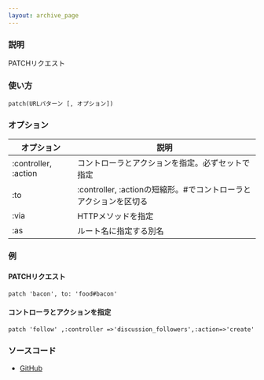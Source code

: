```yaml
---
layout: archive_page
---
```

### 説明
PATCHリクエスト

### 使い方
    patch(URLパターン [, オプション])

### オプション

オプション             | 説明
-------------------- | -----------------------------------------------
:controller, :action | コントローラとアクションを指定。必ずセットで指定
:to                  | :controller, :actionの短縮形。\#でコントローラとアクションを区切る
:via                 | HTTPメソッドを指定
:as                  | ルート名に指定する別名

### 例
#### PATCHリクエスト
    patch 'bacon', to: 'food#bacon'

#### コントローラとアクションを指定
    patch 'follow' ,:controller =>'discussion_followers',:action=>'create'

### ソースコード
* [GitHub](https://github.com/rails/rails/blob/ac30e389ecfa0e26e3d44c1eda8488ddf63b3ecc/actionpack/lib/action_dispatch/routing/mapper.rb#L719)